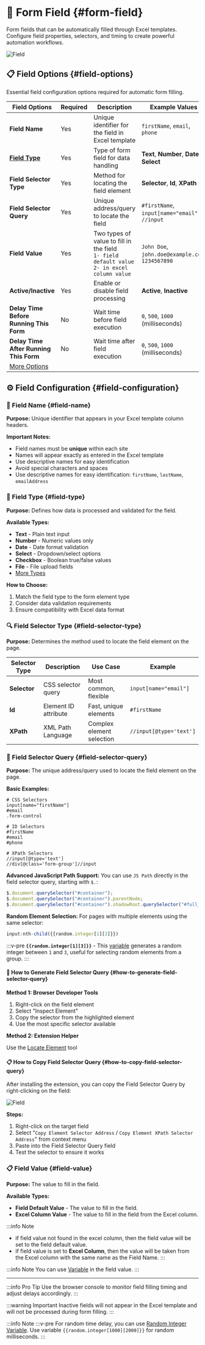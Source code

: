 # 📝 Form Field {#form-field}

Form fields that can be automatically filled through Excel templates. Configure field properties, selectors, and timing to create powerful automation workflows.

<img src="/image/field-01.png" alt="Field">

## 📋 Field Options {#field-options}

Essential field configuration options required for automatic form filling.

| Field Options                                             | Required | Description                                                                                      | Example Values                                   |
| --------------------------------------------------------- | -------- | ------------------------------------------------------------------------------------------------ | ------------------------------------------------ |
| **Field Name**                                            | Yes      | Unique identifier for the field in Excel template                                                | `firstName`, `email`, `phone`                    |
| [**Field Type**](/documentation/form-fields/field-types)  | Yes      | Type of form field for data handling                                                             | **Text**, **Number**, **Date**, **Select**       |
| **Field Selector Type**                                   | Yes      | Method for locating the field element                                                            | **Selector**, **Id**, **XPath**                  |
| **Field Selector Query**                                  | Yes      | Unique address/query to locate the field                                                         | `#firstName`, `input[name="email"]`, `//input`   |
| **Field Value**                                           | Yes      | Two types of value to fill in the field <br> `1- field default value` `2- in excel column value` | `John Doe`, `john.doe@example.com`, `1234567890` |
| **Active/Inactive**                                       | Yes      | Enable or disable field processing                                                               | **Active**, **Inactive**                         |
| **Delay Time Before Running This Form**                   | No       | Wait time before field execution                                                                 | `0`, `500`, `1000` (milliseconds)                |
| **Delay Time After Running This Form**                    | No       | Wait time after field execution                                                                  | `0`, `500`, `1000` (milliseconds)                |
| [More Options](/documentation/form-fields/field-settings) |          |

## ⚙️ Field Configuration {#field-configuration}

### 📝 Field Name {#field-name}

**Purpose:** Unique identifier that appears in your Excel template column headers.

**Important Notes:**

- Field names must be **unique** within each site
- Names will appear exactly as entered in the Excel template
- Use descriptive names for easy identification
- Avoid special characters and spaces
- Use descriptive names for easy identification: `firstName`, `lastName`, `emailAddress`

### 🎯 Field Type {#field-type}

**Purpose:** Defines how data is processed and validated for the field.

**Available Types:**

- **Text** - Plain text input
- **Number** - Numeric values only
- **Date** - Date format validation
- **Select** - Dropdown/select options
- **Checkbox** - Boolean true/false values
- **File** - File upload fields
- [More Types](/documentation/form-fields/field-types)

**How to Choose:**

1. Match the field type to the form element type
2. Consider data validation requirements
3. Ensure compatibility with Excel data format

### 🔍 Field Selector Type {#field-selector-type}

**Purpose:** Determines the method used to locate the field element on the page.

| Selector Type | Description          | Use Case                  | Example                 |
| ------------- | -------------------- | ------------------------- | ----------------------- |
| **Selector**  | CSS selector query   | Most common, flexible     | `input[name="email"]`   |
| **Id**        | Element ID attribute | Fast, unique elements     | `#firstName`            |
| **XPath**     | XML Path Language    | Complex element selection | `//input[@type='text']` |

### 🎯 Field Selector Query {#field-selector-query}

**Purpose:** The unique address/query used to locate the field element on the page.

**Basic Examples:**

```text
# CSS Selectors
input[name="firstName"]
#email
.form-control

# ID Selectors
#firstName
#email
#phone

# XPath Selectors
//input[@type='text']
//div[@class='form-group']//input
```

**Advanced JavaScript Path Support:**
You can use `JS Path` directly in the field selector query, starting with `$.`:

```js
$.document.querySelector("#container");
$.document.querySelector("#container").parentNode;
$.document.querySelector("#container").shadowRoot.querySelector("#full_name");
```

**Random Element Selection:**
For pages with multiple elements using the same selector:

```js
input:nth-child({{random.integer[1][3]}})
```

:::v-pre
**`{{random.integer[1][3]}}`** - This [variable](/documentation/variable) generates a random integer between `1` and `3`, useful for selecting random elements from a group.
:::

#### 🔧 How to Generate Field Selector Query {#how-to-generate-field-selector-query}

**Method 1: Browser Developer Tools**

1. Right-click on the field element
2. Select "Inspect Element"
3. Copy the selector from the highlighted element
4. Use the most specific selector available

**Method 2: Extension Helper**

Use the [Locate Element](/documentation/locate-element) tool

#### 📋 How to Copy Field Selector Query {#how-to-copy-field-selector-query}

After installing the extension, you can copy the Field Selector Query by right-clicking on the field:

<img src="/image/field-settings-10.png" alt="Field">

**Steps:**

1. Right-click on the target field
2. Select "`Copy Element Selector Address` / `Copy Element XPath Selector Address`" from context menu
3. Paste into the Field Selector Query field
4. Test the selector to ensure it works

### 📋 Field Value {#field-value}

**Purpose:** The value to fill in the field.

**Available Types:**
- **Field Default Value** - The value to fill in the field.
- **Excel Column Value** - The value to fill in the field from the Excel column.

:::info Note
- if field value not found in the excel column, then the field value will be set to the field default value.
- if field value is set to **Excel Column**, then the value will be taken from the Excel column with the same name as the Field Name.
:::

:::info Note
You can use [Variable](/documentation/variable) in the field value.
:::

---

:::info Pro Tip
Use the browser console to monitor field filling timing and adjust delays accordingly.
:::

:::warning Important
Inactive fields will not appear in the Excel template and will not be processed during form filling.
:::

:::info Note
:::v-pre
For random time delay, you can use [Random Integer Variable](/documentation/variable#generate-random-value). Use variable `{{random.integer[1000][2000]}}` for random milliseconds.
:::
